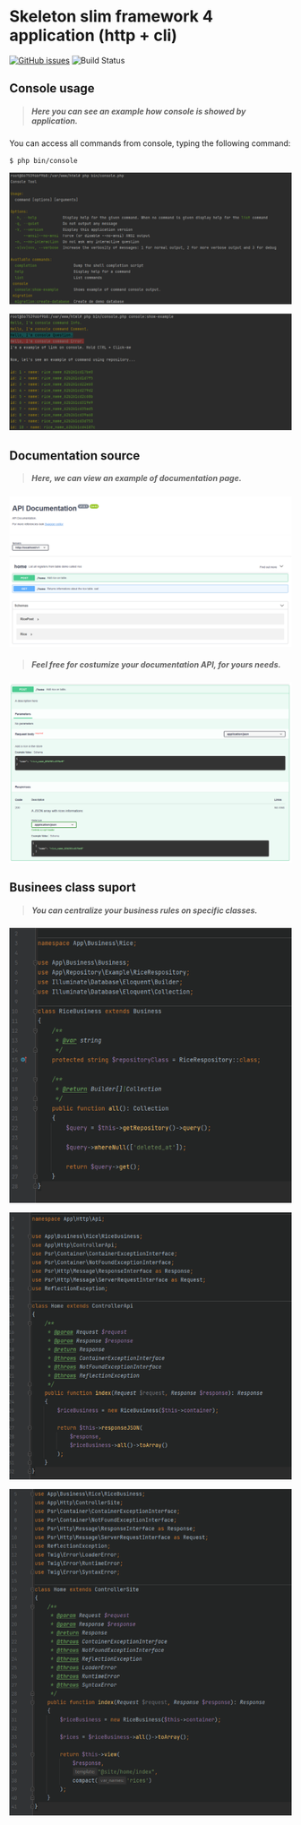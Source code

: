 # Skeleton slim framework 4 application (http + cli)

[![GitHub issues](https://img.shields.io/github/issues/gabrielpcruz/slim?style=plastic)](https://github.com/gabrielpcruz/slim/issues)
![Build Status](https://github.com/gabrielpcruz/slim/actions/workflows/php.yml/badge.svg)

## Console usage

> ##### Here you can see an example how console is showed by application.

You can access all commands from console, typing the following command:

```
$ php bin/console 
```

![Landing Page](docs/img/full_console.png)

![Landing Page](docs/img/console_example_command.png)

## Documentation source

> ##### Here, we can view an example of documentation page.

![Landing Page](docs/img/documentation_print.png)

> ##### Feel free for costumize your documentation API, for yours needs.

![Landing Page](docs/img/documentation_print_post_example.png)

## Businees class suport

> ##### You can centralize your business rules on specific classes.

![Landing Page](docs/img/code_example_business_class_03.png)

![Landing Page](docs/img/code_example_business_class_01.png)

![Landing Page](docs/img/code_example_business_class_02.png)

